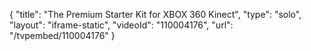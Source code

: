 {
    "title": "The Premium Starter Kit for XBOX 360 Kinect",
    "type": "solo",
    "layout": "iframe-static",
    "videoId": "110004176",
    "url": "\/tvpembed\/110004176"
}